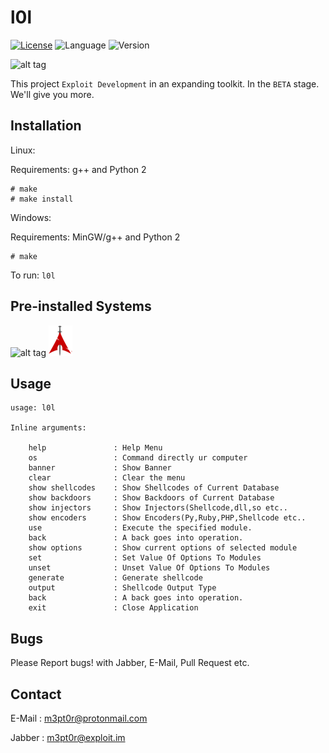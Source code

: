 # l0l 

[![License](https://img.shields.io/badge/License-MIT%20License-lightgrey.svg)](https://raw.githubusercontent.com/m3pt0r/l0l/master/LICENSE) ![Language](https://img.shields.io/badge/Language-C/C%2B%2B,%20Python-blue.svg) ![Version](https://img.shields.io/badge/Version-BETA-red.svg)

![alt tag](http://i.hizliresim.com/vXggQ4.png)

This project `Exploit Development` in an expanding toolkit. In the `BETA` stage.
We'll give you more.

## Installation

Linux:

Requirements: g++ and Python 2

```
# make
# make install
```

Windows:

Requirements: MinGW/g++ and Python 2

```
# make
```

To run: `l0l`

## Pre-installed Systems

![alt tag](https://avatars2.githubusercontent.com/u/13773009?v=3&s=40 "archstrike.org")
![alt tag](https://github.com/BlackArch/blackarch-artwork/blob/master/logo/logo-38-49.png?raw=true "blackarch.org")


## Usage

```
usage: l0l

Inline arguments:

	help               : Help Menu
	os                 : Command directly ur computer
	banner             : Show Banner
	clear              : Clear the menu
	show shellcodes    : Show Shellcodes of Current Database
	show backdoors     : Show Backdoors of Current Database
	show injectors     : Show Injectors(Shellcode,dll,so etc..
	show encoders      : Show Encoders(Py,Ruby,PHP,Shellcode etc..
	use                : Execute the specified module.
	back               : A back goes into operation.
	show options       : Show current options of selected module
	set                : Set Value Of Options To Modules
	unset              : Unset Value Of Options To Modules
	generate           : Generate shellcode
	output             : Shellcode Output Type
	back               : A back goes into operation.
	exit               : Close Application
```

## Bugs

Please Report bugs! with Jabber, E-Mail, Pull Request etc.

## Contact

E-Mail : m3pt0r@protonmail.com

Jabber : m3pt0r@exploit.im
